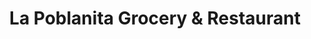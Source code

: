 ---
title: "La Poblanita Grocery & Restaurant"
url: /pompton-lakes/la-poblanita-grocery-und-restaurant/
shop: Supermarkt
---